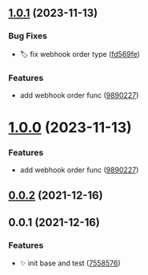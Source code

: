 ## [1.0.1](https://github.com/willin/afdian-sdk/compare/v0.0.1...v1.0.1) (2023-11-13)


### Bug Fixes

* :label: fix webhook order type ([fd569fe](https://github.com/willin/afdian-sdk/commit/fd569febdd1d6fe1ff7922a828ed452e4c7915b9))


### Features

* add webhook order func ([9890227](https://github.com/willin/afdian-sdk/commit/989022775056ac4a45c1e4f1e64e6bbe4dd5008d))



# [1.0.0](https://github.com/willin/afdian-sdk/compare/v0.0.1...v1.0.0) (2023-11-13)


### Features

* add webhook order func ([9890227](https://github.com/willin/afdian-sdk/commit/989022775056ac4a45c1e4f1e64e6bbe4dd5008d))



## [0.0.2](https://github.com/willin/afdian-sdk/compare/v0.0.1...v0.0.2) (2021-12-16)

## 0.0.1 (2021-12-16)

### Features

- :sparkles: init base and test ([7558576](https://github.com/willin/afdian-sdk/commit/755857676ab73aabd2274116f834851122ee6f13))
